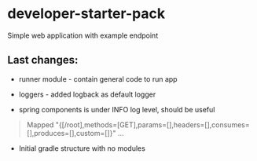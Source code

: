 developer-starter-pack
======================

Simple web application with example endpoint

Last changes:
-------------
* runner module - contain general code to run app
* loggers - added logback as default logger

* spring components is under INFO log level, should be useful
> Mapped "{[/root],methods=[GET],params=[],headers=[],consumes=[],produces=[],custom=[]}"  ...

* Initial gradle structure with no modules
